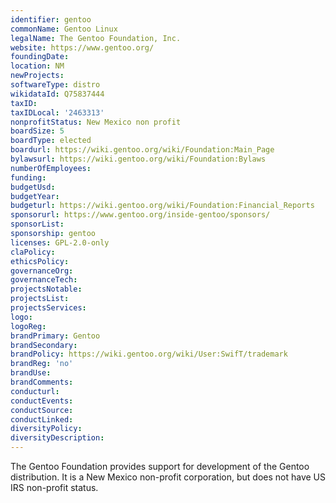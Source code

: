 ```yaml
---
identifier: gentoo
commonName: Gentoo Linux
legalName: The Gentoo Foundation, Inc.
website: https://www.gentoo.org/
foundingDate:
location: NM
newProjects:
softwareType: distro
wikidataId: Q75837444
taxID:
taxIDLocal: '2463313'
nonprofitStatus: New Mexico non profit
boardSize: 5
boardType: elected
boardurl: https://wiki.gentoo.org/wiki/Foundation:Main_Page
bylawsurl: https://wiki.gentoo.org/wiki/Foundation:Bylaws
numberOfEmployees:
funding:
budgetUsd:
budgetYear:
budgeturl: https://wiki.gentoo.org/wiki/Foundation:Financial_Reports
sponsorurl: https://www.gentoo.org/inside-gentoo/sponsors/
sponsorList:
sponsorship: gentoo
licenses: GPL-2.0-only
claPolicy:
ethicsPolicy:
governanceOrg:
governanceTech:
projectsNotable:
projectsList:
projectsServices:
logo:
logoReg:
brandPrimary: Gentoo
brandSecondary:
brandPolicy: https://wiki.gentoo.org/wiki/User:SwifT/trademark
brandReg: 'no'
brandUse:
brandComments:
conducturl:
conductEvents:
conductSource:
conductLinked:
diversityPolicy:
diversityDescription:
---
```


The Gentoo Foundation provides support for development of the Gentoo distribution.  It is a New Mexico non-profit corporation, but does not have US IRS non-profit status.
